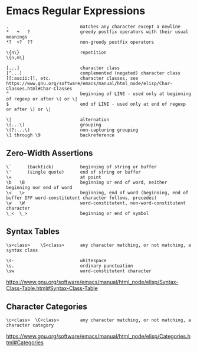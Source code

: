# Emacs Regular Expressions

    .                           matches any character except a newline
    *   +   ?                   greedy postfix operators with their usual meanings
    *?  +?  ??                  non-greedy postfix operators

    \{n\}                       repetition
    \{n,m\}

    [...]                       character class
    [^...]                      complemented (negated) character class
    [[:ascii:]], etc.           character classes, see https://www.gnu.org/software/emacs/manual/html_node/elisp/Char-Classes.html#Char-Classes
    ^                           beginning of LINE - used only at beginning of regexp or after \( or \|
    $                           end of LINE - used only at end of regexp or after \) or \|

    \|                          alternation
    \(...\)                     grouping
    \(?:...\)                   non-capturing grouping
    \1 through \9               backreference

## Zero-Width Assertions

    \`      (backtick)          beginning of string or buffer
    \'      (single quote)      end of string or buffer
    \=                          at point
    \b   \B                     beginning or end of word, neither beginning nor end of word
    \<   \>                     beginning, end of word (beginning, end of buffer IFF word-constitutent character follows, precedes)
    \w   \W                     word-constitutent, non-word-constitutent character
    \_<  \_>                    beginning or end of symbol

## Syntax Tables

    \s<class>    \S<class>      any character matching, or not matching, a syntax class

    \s-                         whitespace
    \s.                         ordinary punctuation
    \sw                         word-constitutent character

<https://www.gnu.org/software/emacs/manual/html_node/elisp/Syntax-Class-Table.html#Syntax-Class-Table>

## Character Categories

    \c<class>  \C<class>        any character matching, or not matching, a character category

<https://www.gnu.org/software/emacs/manual/html_node/elisp/Categories.html#Categories>
